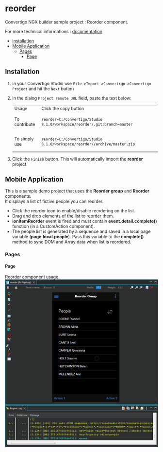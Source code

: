 


# reorder

Convertigo NGX builder sample project : Reorder component.


For more technical informations : [documentation](./project.md)

- [Installation](#installation)
- [Mobile Application](#mobile-application)
    - [Pages](#pages)
        - [Page](#page)


## Installation

1. In your Convertigo Studio use `File->Import->Convertigo->Convertigo Project` and hit the `Next` button
2. In the dialog `Project remote URL` field, paste the text below:
   <table>
     <tr><td>Usage</td><td>Click the copy button</td></tr>
     <tr><td>To contribute</td><td>

     ```
     reorder=C:/Convertigo/Studio 8.1.0/workspace/reorder/.git:branch=master
     ```
     </td></tr>
     <tr><td>To simply use</td><td>

     ```
     reorder=C:/Convertigo/Studio 8.1.0/workspace/reorder//archive/master.zip
     ```
     </td></tr>
    </table>
3. Click the `Finish` button. This will automatically import the __reorder__ project


## Mobile Application

This is a sample demo project that uses the <strong>Reorder group</strong> and <strong>Reorder</strong> components.<br/>
It displays a list of fictive people you can reorder.

<ul>
<li>Click the reorder icon to enable/disable reordering on the list.</li>
<li>Drag and drop elements of the list to reorder them.</li>
<li><strong>ionItemReorder</strong> event is fired and must contain <strong>event.detail.complete()</strong> function (in a CustomAction component).</li>
<li>The people list is generated by a sequence and saved in a local page variable (<strong>page.local.people</strong>). Pass this variable to the <strong>complete()</strong> method to sync DOM and Array data when list is reordered.</li>
</ul>

### Pages

#### Page

Reorder component usage.<br/>
<img src="./doc/c8oprj-sample-reorder_group.gif" />




